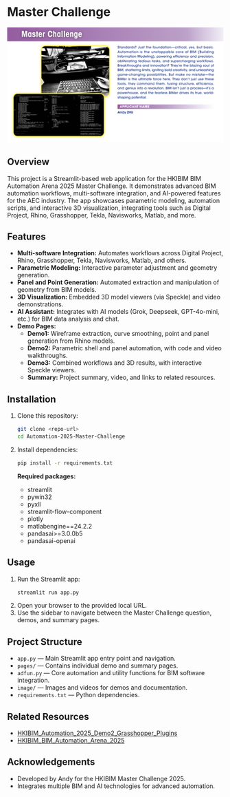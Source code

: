 # Master Challenge

![image](https://github.com/HKIBIMTechnical/HKIBIM-BIMAutomationArena-2025-Master-Challenge-Andy/blob/main/image/image.png)

## Overview
This project is a Streamlit-based web application for the HKIBIM BIM Automation Arena 2025 Master Challenge. It demonstrates advanced BIM automation workflows, multi-software integration, and AI-powered features for the AEC industry. The app showcases parametric modeling, automation scripts, and interactive 3D visualization, integrating tools such as Digital Project, Rhino, Grasshopper, Tekla, Navisworks, Matlab, and more.

## Features
- **Multi-software Integration:** Automates workflows across Digital Project, Rhino, Grasshopper, Tekla, Navisworks, Matlab, and others.
- **Parametric Modeling:** Interactive parameter adjustment and geometry generation.
- **Panel and Point Generation:** Automated extraction and manipulation of geometry from BIM models.
- **3D Visualization:** Embedded 3D model viewers (via Speckle) and video demonstrations.
- **AI Assistant:** Integrates with AI models (Grok, Deepseek, GPT-4o-mini, etc.) for BIM data analysis and chat.
- **Demo Pages:**
  - **Demo1:** Wireframe extraction, curve smoothing, point and panel generation from Rhino models.
  - **Demo2:** Parametric shell and panel automation, with code and video walkthroughs.
  - **Demo3:** Combined workflows and 3D results, with interactive Speckle viewers.
  - **Summary:** Project summary, video, and links to related resources.

## Installation
1. Clone this repository:
   ```bash
   git clone <repo-url>
   cd Automation-2025-Master-Challenge
   ```
2. Install dependencies:
   ```bash
   pip install -r requirements.txt
   ```
   
   **Required packages:**
   - streamlit
   - pywin32
   - pyxll
   - streamlit-flow-component
   - plotly
   - matlabengine==24.2.2
   - pandasai>=3.0.0b5
   - pandasai-openai

## Usage
1. Run the Streamlit app:
   ```bash
   streamlit run app.py
   ```
2. Open your browser to the provided local URL.
3. Use the sidebar to navigate between the Master Challenge question, demos, and summary pages.

## Project Structure
- `app.py` — Main Streamlit app entry point and navigation.
- `pages/` — Contains individual demo and summary pages.
- `adfun.py` — Core automation and utility functions for BIM software integration.
- `image/` — Images and videos for demos and documentation.
- `requirements.txt` — Python dependencies.

## Related Resources
- [HKIBIM_Automation_2025_Demo2_Grasshopper_Plugins](https://github.com/zmq6931/HKIBIM_Automation_2025_Demo2_Grasshopper_Plugins.git)
- [HKIBIM_BIM_Automation_Arena_2025](https://github.com/zmq6931/HKIBIM_BIM_Automation_Arena_2025.git)

## Acknowledgements
- Developed by Andy for the HKIBIM Master Challenge 2025.
- Integrates multiple BIM and AI technologies for advanced automation.

